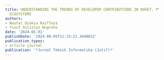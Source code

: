 ```yaml
---
title: UNDERSTANDING THE TRENDS OF DEVELOPER CONTRIBUTIONS IN NUGET, PYPI, AND NPM
  ECOSYSTEMS
authors:
- Naufal Dzakia Raiffaza
- Yusuf Sulistyo Nugroho
date: '2024-01-01'
publishDate: '2024-08-05T11:15:21.344001Z'
publication_types:
- article-journal
publication: '*Jurnal Teknik Informatika (Jutif)*'
---
```

